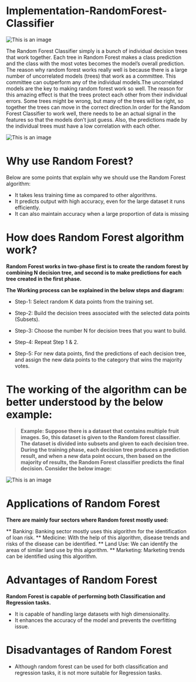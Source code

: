 # Implementation-RandomForest-Classifier

![This is an image](https://miro.medium.com/max/1400/1*rAiSDkkaw0HTyDZ1AQ_mZA.webp)


The Random Forest Classifier simply is a bunch of individual decision trees that work together. Each tree in Random Forest makes a class prediction and the class with the most votes becomes the model’s overall prediction. The reason why random forest works really well is because there is a large number of uncorrelated models (trees) that work as a committee. This committee can outperform any of the individual models.The uncorrelated models are the key to making random forest work so well. The reason for this amazing effect is that the trees protect each other from their individual errors. Some trees might be wrong, but many of the trees will be right, so together the trees can move in the correct direction.In order for the Random Forest Classifier to work well, there needs to be an actual signal in the features so that the models don’t just guess. Also, the predictions made by the individual trees must have a low correlation with each other.

![This is an image](https://www.freecodecamp.org/news/content/images/2020/08/how-random-forest-classifier-work.PNG)

# Why use Random Forest?
Below are some points that explain why we should use the Random Forest algorithm:

* It takes less training time as compared to other algorithms.
* It predicts output with high accuracy, even for the large dataset it runs efficiently.
* It can also maintain accuracy when a large proportion of data is missing

# How does Random Forest algorithm work?
**Random Forest works in two-phase first is to create the random forest by combining N decision tree, and second is to make predictions for each tree created in the first phase.**

**The Working process can be explained in the below steps and diagram:**

* Step-1: Select random K data points from the training set.

* Step-2: Build the decision trees associated with the selected data points (Subsets).

* Step-3: Choose the number N for decision trees that you want to build.

* Step-4: Repeat Step 1 & 2.

* Step-5: For new data points, find the predictions of each decision tree, and assign the new data points to the category that wins the majority votes.

# The working of the algorithm can be better understood by the below example:

>**Example: Suppose there is a dataset that contains multiple fruit images. So, this dataset is given to the Random forest classifier. The dataset is divided into subsets and given to each decision tree. During the training phase, each decision tree produces a prediction result, and when a new data point occurs, then based on the majority of results, the Random Forest classifier predicts the final decision. Consider the below image:**

![This is an image](https://static.javatpoint.com/tutorial/machine-learning/images/random-forest-algorithm2.png)

# Applications of Random Forest
**There are mainly four sectors where Random forest mostly used:**

** Banking: Banking sector mostly uses this algorithm for the identification of loan risk.
** Medicine: With the help of this algorithm, disease trends and risks of the disease can be identified.
** Land Use: We can identify the areas of similar land use by this algorithm.
** Marketing: Marketing trends can be identified using this algorithm.

# Advantages of Random Forest
**Random Forest is capable of performing both Classification and Regression tasks.**
* It is capable of handling large datasets with high dimensionality.
* It enhances the accuracy of the model and prevents the overfitting issue.
# Disadvantages of Random Forest
* Although random forest can be used for both classification and regression tasks, it is not more suitable for Regression tasks.

